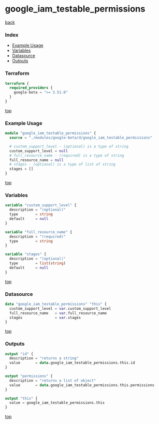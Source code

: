 # google_iam_testable_permissions

[back](../google-beta.md)

### Index

- [Example Usage](#example-usage)
- [Variables](#variables)
- [Datasource](#datasource)
- [Outputs](#outputs)

### Terraform

```terraform
terraform {
  required_providers {
    google-beta = ">= 3.51.0"
  }
}
```

[top](#index)

### Example Usage

```terraform
module "google_iam_testable_permissions" {
  source = "./modules/google-beta/d/google_iam_testable_permissions"

  # custom_support_level - (optional) is a type of string
  custom_support_level = null
  # full_resource_name - (required) is a type of string
  full_resource_name = null
  # stages - (optional) is a type of list of string
  stages = []
}
```

[top](#index)

### Variables

```terraform
variable "custom_support_level" {
  description = "(optional)"
  type        = string
  default     = null
}

variable "full_resource_name" {
  description = "(required)"
  type        = string
}

variable "stages" {
  description = "(optional)"
  type        = list(string)
  default     = null
}
```

[top](#index)

### Datasource

```terraform
data "google_iam_testable_permissions" "this" {
  custom_support_level = var.custom_support_level
  full_resource_name   = var.full_resource_name
  stages               = var.stages
}
```

[top](#index)

### Outputs

```terraform
output "id" {
  description = "returns a string"
  value       = data.google_iam_testable_permissions.this.id
}

output "permissions" {
  description = "returns a list of object"
  value       = data.google_iam_testable_permissions.this.permissions
}

output "this" {
  value = google_iam_testable_permissions.this
}
```

[top](#index)
